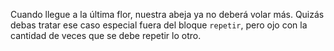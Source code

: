 Cuando llegue a la última flor, nuestra abeja ya no deberá volar más. Quizás debas tratar ese caso especial fuera del bloque `repetir`, pero ojo con la cantidad de veces que se debe repetir lo otro. 
